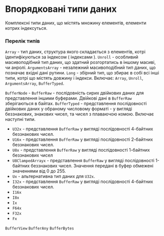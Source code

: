 # Впорядковані типи даних

Комплексні типи даних, що містять множину елементів, елементи котрих індексуться.

### Перелік типів
`Array` - тип даних, структура якого складається з елементів, котрі ідентифікуються за індексом ( індексами ).
`Unroll` - особливий масивоподібний тип даних, що здатний розгортатись в іншому масиві, чи анролі.
`ArgumentsArray` - незалежний масивоподібний тип даних, що позначає вхідні дані рутини.
`Long` - збірний тип, що збирає в собі всі інші типи, котрі що містять довжину і індекси. Включає: `Array`, `Unroll`, `ArgumentsArray`, `BufferTyped`.


`BufferNode` -
`BufferRaw` - послідовність сирих двійкових даних для представлення іншими буферами. Двійкові дані в `BufferRaw` зберігаються в байтах.
`BufferTyped` - представлення послідовності двійкових даних у обраному числовому форматі - у вигляді беззнакових, знакових чисел, та чисел з плаваючою комою.
Включає наступні типи.
- `U32x` - представлення `BufferRaw` у вигляді послідовності 4-байтних беззнакових чисел.
- `U16x` - представлення `BufferRaw` у вигляді послідовності 2-байтних беззнакових чисел.
- `U8x` - представлення `BufferRaw` у вигляді послідовності 1-байтних беззнакових чисел
- `U8ClampedArrayx` - представлення `BufferRaw` у вигляді послідовності 1-байтних беззнакових чисел. Значення передані в буфер обмежені значеннями від 0 до 255.
- `Ux` - альтернативна тип даних для `U32x`.
- `I32x` - представлення `BufferRaw` у вигляді послідовності 4-байтних беззнакових чисел.
- `I16x`
- `I8x`
- `Ix`
- `F64x`
- `F32x`
- `Fx`

`BufferView`
`BufferAny`
`BufferBytes`
